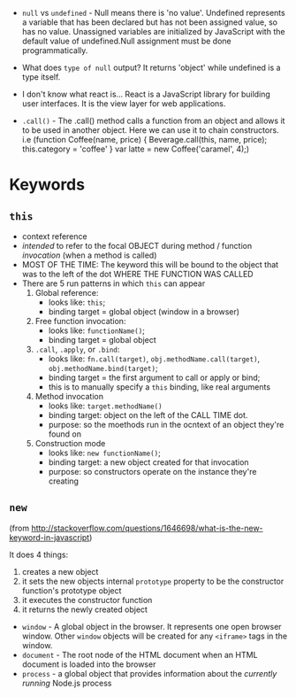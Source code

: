 * `null` vs `undefined` - Null means there is 'no value'. Undefined represents a variable that has been declared but has not been assigned value, so has no value.
Unassigned variables are initialized by JavaScript with the default value of undefined.Null assignment must be done programmatically.

* What does `type of null` output? It returns 'object' while undefined is a type itself.

* I don't know what react is...
React is a JavaScript library for building user interfaces. It is the view layer for web applications.

* `.call()` - The .call() method calls a function from an object and allows it to be used in another object. Here we can use it to chain constructors.
i.e (function Coffee(name, price) {
   Beverage.call(this, name, price);
   this.category = 'coffee'
 }
 var latte = new Coffee('caramel', 4);)

# Keywords
## `this`
* context reference
* _intended_ to refer to the focal OBJECT during method / function _invocation_ (when a method is called)
* MOST OF THE TIME: The keyword this will be bound to the object that was to the left of the dot WHERE THE FUNCTION WAS CALLED
* There are 5 run patterns in which `this` can appear
  1. Global reference:
      - looks like: `this`;
      - binding target = global object (window in a browser)
  2. Free function invocation:
      - looks like: `functionName()`;
      - binding target = global object
  3. `.call`, `.apply`, or `.bind`:
      - looks like: `fn.call(target)`, `obj.methodName.call(target)`,
      `obj.methodName.bind(target)`;
      - binding target = the first argument to call or apply or bind;
      - this is to manually specify a `this` binding, like real arguments
  4. Method invocation
      - looks like: `target.methodName()`
      - binding target: object on the left of the CALL TIME dot.
      - purpose: so the moethods run in the ocntext of an object they're found on
  5. Construction mode
      - looks like: `new functionName()`;
      - binding target: a new object created for that invocation
      - purpose: so constructors operate on the instance they're creating

## `new`
(from http://stackoverflow.com/questions/1646698/what-is-the-new-keyword-in-javascript)

It does 4 things:
1. creates a new object
2. it sets the new objects internal `prototype` property to be the constructor function's prototype object
3. it executes the constructor function
4. it returns the newly created object

* `window` - A global object in the browser. It represents one open browser window. Other `window` objects will be created for any `<iframe>` tags in the window.
* `document` - The root node of the HTML document when an HTML document is loaded into the browser
* `process` - a global object that provides information about the _currently running_ Node.js process
